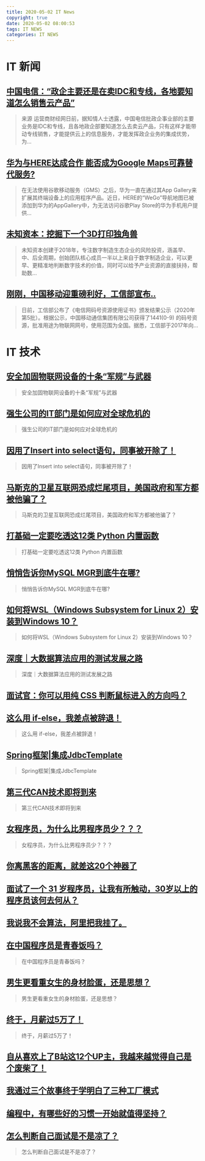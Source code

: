 ```yaml
---
title: 2020-05-02 IT News
copyright: true
date: 2020-05-02 08:00:53
tags: IT NEWS
categories: IT NEWS
---
```

# IT 新闻 
 ## [中国电信：“政企主要还是在卖IDC和专线，各地要知道怎么销售云产品”](http://mp.weixin.qq.com/s?src=11&timestamp=1588375803&ver=2313&signature=r7-PG8rW9OGDCL1dSJB-SXrrOPe05f9V6-NfKYiTDu3lGYKsKQtO60JvkUPWPRyFvT*yQ85rrRIJVRGPUvDzSm7Q3Uy4wEM9RFFyX8vOaAAhUmdYkKKA*dq5G7rIS2Lq&new=1)
 > 来源 运营商财经网日前，据知情人士透露，中国电信批政企事业部的主要业务是IDC和专线，且各地政企部要知道怎么去卖云产品，只有这样才能带动专线销售，才能提供云上的信息服务，才能发挥政企业务的集成优势，为...
 ## [华为与HERE达成合作 能否成为Google Maps可靠替代服务?](http://mp.weixin.qq.com/s?src=11&timestamp=1588375803&ver=2313&signature=hlKdSxQs91BBMaExNJKvHRWa-8tdmLVNa-euwtZINIXXcsQ4X8cZkLtsBCj3esni5AzrK7xlVVUTASvo6wxuOKDYZY0jJazf0rq8B2BFipY6pVjiT2Sw1Q4c5zZe50**&new=1)
 > 在无法使用谷歌移动服务（GMS）之后，华为一直在通过其App Gallery来扩展其终端设备上的应用程序产品。近日，HERE的“WeGo”导航地图已被添加到华为的AppGallery中，为无法访问谷歌Play Store的华为手机用户提供...
 ## [未知资本：挖掘下一个3D打印独角兽](http://mp.weixin.qq.com/s?src=11&timestamp=1588375803&ver=2313&signature=C8kOlK16Z4lMXT8OIgw4c6xtnptsrCMheVVeYOT*EsIwPauarJ0ivWDTiuSDff9uZluAC5EU4BF9wZJS4DTPQE75D5DzM0Q5J2XN0moQG8MQ0A0ENQ2*4Ruz-DK8CR1v&new=1)
 > 未知资本创建于2018年，专注数字制造生态企业的风险投资，涵盖早、中、后全周期，创始团队核心成员一半以上来自于数字制造企业，可以更早、更精准地判断数字技术的价值，同时可以给予产业资源的直接扶持，帮助数...
 ## [刚刚，中国移动迎重磅利好，工信部宣布..](http://mp.weixin.qq.com/s?src=11&timestamp=1588375803&ver=2313&signature=cJRMgsnP0YXEEgom1zueYE1PIIEiZxDLJskv1pzz8AJlUfJcnBlqnKGztiXJxi*0dvEACl9mW2M91XQWblqdMLLW6nPF53639sCygFrCqbKSS5e88q4rV3NiJ-omfRsf&new=1)
 > 日前，工信部公布了《电信网码号资源使用证书》颁发结果公示（2020年第5批）。根据公示，中国移动通信集团有限公司获得了1441(0-9) 的码号资源，批准用途为物联网网号，使用范围为全国。据悉，工信部于2017年向...
# IT 技术 
 ## [安全加固物联网设备的十条“军规”与武器](http://iot.51cto.com/art/202004/615684.htm)
 > 安全加固物联网设备的十条“军规”与武器
 ## [强生公司的IT部门是如何应对全球危机的](http://www.cioage.com/art/202004/615699.htm)
 > 强生公司的IT部门是如何应对全球危机的
 ## [因用了Insert into select语句，同事被开除了！](http://zhuanlan.51cto.com/art/202004/615693.htm)
 > 因用了Insert into select语句，同事被开除了！
 ## [马斯克的卫星互联网恐成烂尾项目，美国政府和军方都被他骗了？](http://news.51cto.com/art/202004/615687.htm)
 > 马斯克的卫星互联网恐成烂尾项目，美国政府和军方都被他骗了？
 ## [打基础一定要吃透这12类 Python 内置函数](http://developer.51cto.com/art/202004/615678.htm)
 > 打基础一定要吃透这12类 Python 内置函数
 ## [悄悄告诉你MySQL MGR到底牛在哪?](http://database.51cto.com/art/202004/615706.htm)
 > 悄悄告诉你MySQL MGR到底牛在哪?
 ## [如何将WSL（Windows Subsystem for Linux 2）安装到Windows 10？](http://os.51cto.com/art/202004/615669.htm)
 > 如何将WSL（Windows Subsystem for Linux 2）安装到Windows 10？
 ## [深度｜大数据算法应用的测试发展之路](http://bigdata.51cto.com/art/202004/615674.htm)
 > 深度｜大数据算法应用的测试发展之路
 ## [面试官：你可以用纯 CSS 判断鼠标进入的方向吗？](https://blog.csdn.net/weixin_37615279/article/details/105835394)
 > 
 ## [这么用 if-else，我差点被辞退！](https://blog.csdn.net/qq_36903042/article/details/105821485)
 > 这么用 if-else，我差点被辞退！
 ## [Spring框架|集成JdbcTemplate](https://blog.csdn.net/weixin_43691058/article/details/104148659)
 > Spring框架|集成JdbcTemplate
 ## [第三代CAN技术即将到来](https://blog.csdn.net/ybhuangfugui/article/details/104205025)
 > 第三代CAN技术即将到来
 ## [女程序员，为什么比男程序员少？？？](https://blog.csdn.net/shenjian58/article/details/104744259)
 > 女程序员，为什么比男程序员少？？？
 ## [你离黑客的距离，就差这20个神器了](https://blog.csdn.net/xuanyuan_fsx/article/details/105831401)
 > 
 ## [面试了一个 31 岁程序员，让我有所触动，30岁以上的程序员该何去何从？](https://blog.csdn.net/qq_16855077/article/details/105154922)
 > 
 ## [我说我不会算法，阿里把我挂了。](https://blog.csdn.net/Java_3y/article/details/104897426)
 > 
 ## [在中国程序员是青春饭吗？](https://blog.csdn.net/harvic880925/article/details/102850436)
 > 在中国程序员是青春饭吗？
 ## [男生更看重女生的身材脸蛋，还是思想？](https://blog.csdn.net/shenjian58/article/details/105039655)
 > 男生更看重女生的身材脸蛋，还是思想？
 ## [终于，月薪过5万了！](https://blog.csdn.net/likun557/article/details/105355394)
 > 终于，月薪过5万了！
 ## [自从喜欢上了B站这12个UP主，我越来越觉得自己是个废柴了！](https://blog.csdn.net/sinat_33921105/article/details/105401654)
 > 
 ## [我通过三个故事终于学明白了三种工厂模式](https://blog.csdn.net/qq_17623363/article/details/105822946)
 > 
 ## [编程中，有哪些好的习惯一开始就值得坚持？](https://blog.csdn.net/qing_gee/article/details/105779681)
 > 
 ## [怎么判断自己面试是不是凉了？](https://blog.csdn.net/JiuZhang_ninechapter/article/details/105838370)
 > 怎么判断自己面试是不是凉了？

    